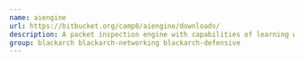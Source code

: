 ```yaml
---
name: aiengine
url: https://bitbucket.org/camp0/aiengine/downloads/
description: A packet inspection engine with capabilities of learning without any human intervention.
group: blackarch blackarch-networking blackarch-defensive
---
```

